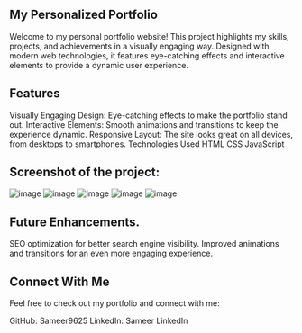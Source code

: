 ## My Personalized Portfolio
Welcome to my personal portfolio website! This project highlights my skills, projects, and achievements in a visually engaging way. Designed with modern web technologies, it features eye-catching effects and interactive elements to provide a dynamic user experience.

## Features
Visually Engaging Design: Eye-catching effects to make the portfolio stand out.
Interactive Elements: Smooth animations and transitions to keep the experience dynamic.
Responsive Layout: The site looks great on all devices, from desktops to smartphones.
Technologies Used
HTML
CSS
JavaScript

## Screenshot of the project:
![image](https://github.com/user-attachments/assets/fae7d35d-3d7c-4a6b-b3fc-f126eb0d46b4)
![image](https://github.com/user-attachments/assets/c179ab63-10c3-4bd2-acdc-6842aea8ef46)
![image](https://github.com/user-attachments/assets/984a50f9-4752-44d6-b04f-797438aa0cde)
![image](https://github.com/user-attachments/assets/af544b0a-4a55-490d-8d4c-383d0a3ec63b)
![image](https://github.com/user-attachments/assets/740eace6-9d0c-4ef3-af54-bd2ac6ca5cd1)



## Future Enhancements.
SEO optimization for better search engine visibility.
Improved animations and transitions for an even more engaging experience.

## Connect With Me
Feel free to check out my portfolio and connect with me:

GitHub: Sameer9625
LinkedIn: Sameer LinkedIn
